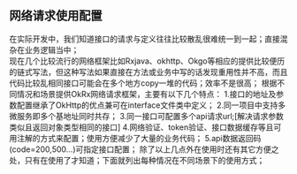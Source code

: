 网络请求使用配置
-----
在实际开发中，我们知道接口的请求与定义往往比较散乱很难统一到一起；直接混杂在业务逻辑当中；<br>
现在几个比较流行的网络框架比如Rxjava、okhttp、Okgo等相应的提供比较便历的链式写法，但这种写法如果直接在方法或业务中写的话发现重用性并不高，而且代码比较乱相同接口可能会在多个地方copy一堆的代码；效率不是很高；
根据不同情况和场景提供OkRx网络请求框架，主要有以下几个特点：
1.接口的地址及参数配置继承了OkHttp的优点兼可在interface文件类中定义；
2.同一项目中支持多微服务即多个基地址同时共存；
3.同一接口可配置多个api请求url;[解决请求参数类似且返回对象类型相同的接口]
4.网络验证、token验证、接口数据缓存等且可用注解的方式来配置；使用方便减少了大量的业务代码；
5.api数据返回码(code=200,500...)可指定接口配置；
除了以上几点外在使用时还有其它方便之处，只有在使用了才知道；下面就列出每种情况在不同场景下的使用方式；
```java

```
